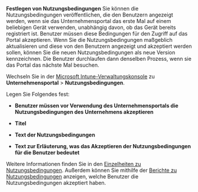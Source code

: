 **Festlegen von Nutzungsbedingungen**
Sie können die Nutzungsbedingungen veröffentlichen, die den Benutzern angezeigt werden, wenn sie das Unternehmensportal das erste Mal auf einem beliebigen Gerät verwenden, unabhängig davon, ob das Gerät bereits registriert ist. Benutzer müssen diese Bedingungen für den Zugriff auf das Portal akzeptieren. Wenn Sie die Nutzungsbedingungen maßgeblich aktualisieren und diese von den Benutzern angezeigt und akzeptiert werden sollen, können Sie die neuen Nutzungsbedingungen als neue Version kennzeichnen. Die Benutzer durchlaufen dann denselben Prozess, wenn sie das Portal das nächste Mal besuchen.

Wechseln Sie in der [Microsoft Intune-Verwaltungskonsole](http://manage.microsoft.com) zu **Unternehmensportal** &gt; **Nutzungsbedingungen**.

Legen Sie Folgendes fest:

-   **Benutzer müssen vor Verwendung des Unternehmensportals die Nutzungsbedingungen des Unternehmens akzeptieren**

-   **Titel**

-   **Text der Nutzungsbedingungen**

-   **Text zur Erläuterung, was das Akzeptieren der Nutzungsbedingungen für die Benutzer bedeutet**

Weitere Informationen finden Sie in den [Einzelheiten zu Nutzungsbedingungen](https://technet.microsoft.com/library/mt405893.aspx).  Außerdem können Sie mithilfe der [Berichte zu Nutzungsbedingungen](https://technet.microsoft.com/library/dn646977.aspx) anzeigen, welche Benutzer die Nutzungsbedingungen akzeptiert haben.

